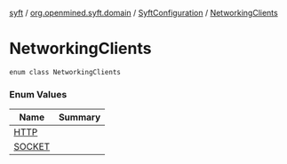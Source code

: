 [syft](../../../index.md) / [org.openmined.syft.domain](../../index.md) / [SyftConfiguration](../index.md) / [NetworkingClients](./index.md)

# NetworkingClients

`enum class NetworkingClients`

### Enum Values

| Name | Summary |
|---|---|
| [HTTP](-h-t-t-p.md) |  |
| [SOCKET](-s-o-c-k-e-t.md) |  |
